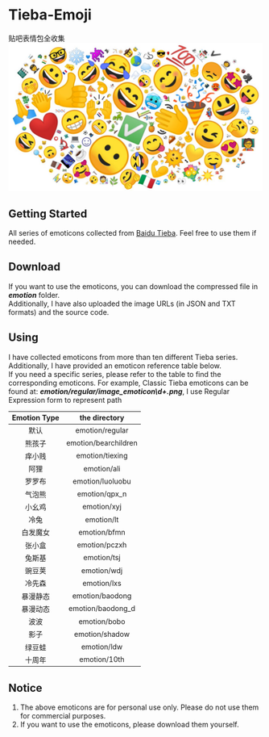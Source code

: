 # Tieba-Emoji

贴吧表情包全收集
![Display](emoji-cloud.jpeg)

## Getting Started

All series of emoticons collected from [Baidu Tieba](https://tieba.baidu.com/index.html). Feel free to use them if needed.

## Download

If you want to use the emoticons, you can download the compressed file in ***emotion*** folder.<br>
Additionally, I have also uploaded the image URLs (in JSON and TXT formats) and the source code.<br>

## Using

I have collected emoticons from more than ten different Tieba series. Additionally, I have provided an emoticon reference table below.<br>
If you need a specific series, please refer to the table to find the corresponding emoticons. For example, Classic Tieba emoticons can be found at: ***emotion/regular/image_emoticon\d+.png***, I use Regular Expression form to represent path<br>

| Emotion Type | the directory  |
|:------------:|:--------------------:|
| 默认           | emotion/regular      |
| 熊孩子          | emotion/bearchildren |
| 痒小贱          | emotion/tiexing      |
| 阿狸           | emotion/ali          |
| 罗罗布          | emotion/luoluobu     |
| 气泡熊          | emotion/qpx_n        |
| 小幺鸡          | emotion/xyj          |
| 冷兔           | emotion/lt           |
| 白发魔女         | emotion/bfmn         |
| 张小盒          | emotion/pczxh        |
| 兔斯基          | emotion/tsj          |
| 豌豆荚          | emotion/wdj          |
| 冷先森          | emotion/lxs          |
| 暴漫静态         | emotion/baodong      |
| 暴漫动态         | emotion/baodong_d    |
| 波波           | emotion/bobo         |
| 影子           | emotion/shadow       |
| 绿豆蛙          | emotion/ldw          |
| 十周年          | emotion/10th         |

## Notice

1. The above emoticons are for personal use only. Please do not use them for commercial purposes.
2. If you want to use the emoticons, please download them yourself.

